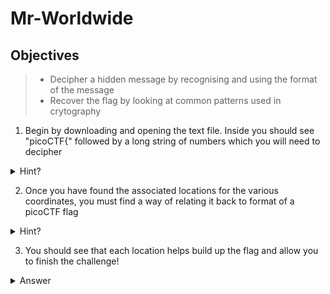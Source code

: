 # Mr-Worldwide

## Objectives

>- Decipher a hidden message by recognising and using the format of the message
>- Recover the flag by looking at common patterns used in crytography

1. Begin by downloading and opening the text file. Inside you should see "picoCTF{" followed by a long string of numbers which you will need to decipher

<details>
<summary>Hint?</summary>
<br>
What do these numbers translate to? A big clue comes from the fact that the numbers are in pairs, seperated by commas and enclosed in brackets. This is the common format for geographical coordinates, as hinted to by the name of the challenge.
</details>

2. Once you have found the associated locations for the various coordinates, you must find a way of relating it back to format of a picoCTF flag

<details>
<summary>Hint?</summary>
<br>
You will have likely wrote down the general city/locations for each of the coordinates, however these combined can't make up the flag given the standard flag is no longer than 15 characters. There is something that can be used from each of the locations however, which may be more easily visible when listing the ciies down vertically. Extra Hint: Use the city names associated with each coordinate
</details>

3. You should see that each location helps build up the flag and allow you to finish the challenge!
<details>
<summary>Answer</summary>
<br>
Coordenates	City, Country	Letter
<br>(35.028309, 135.753082)	Kyoto, Japan	K
<br>(46.469391, 30.740883) 	Odessa, Ukraine	O
<br>(39.758949, -84.191605) 	Dayton, United States	D
<br>(41.015137, 28.979530)	Istanbul, Turkey	I
<br>(24.466667, 54.366669)	Abu Dhabi, UAE	A
<br>(3.140853, 101.693207) 	Kuala Lumpur, Malaysia	K
<br>(9.005401, 38.763611)	Addis Ababa, Ethiopia	A
<br>(-3.989038, -79.203560)	Loja, Ecuador	L
<br>(52.377956, 4.897070)	Amsterdam, Netherlands	A
<br>(41.085651, -73.858467)	Sleepy Hollow, USA	S
<br>(57.790001, -152.407227)	Kodiak, United States	K
<br>(31.205753, 29.924526)	Alexandria, Egypt  	A
	
<br>The flag is: picoCTF{KODIAK_ALASKA}
</details>

